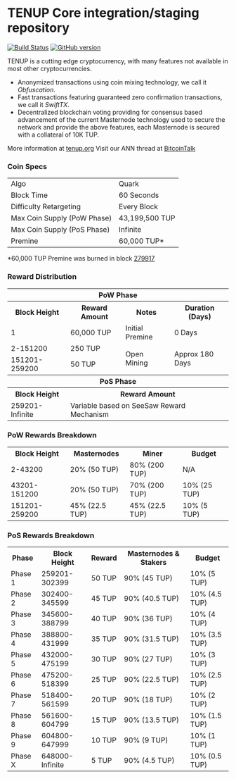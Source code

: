 TENUP Core integration/staging repository
=====================================

[![Build Status](https://travis-ci.org/tenup-coin/TenUp.svg?branch=master)](https://travis-ci.org/tenup-coin/TenUp) [![GitHub version](https://badge.fury.io/gh/tenup-coin%2FTenUp.svg)](https://badge.fury.io/gh/tenup-coin%2FTenUp)

TENUP is a cutting edge cryptocurrency, with many features not available in most other cryptocurrencies.
- Anonymized transactions using coin mixing technology, we call it _Obfuscation_.
- Fast transactions featuring guaranteed zero confirmation transactions, we call it _SwiftTX_.
- Decentralized blockchain voting providing for consensus based advancement of the current Masternode
  technology used to secure the network and provide the above features, each Masternode is secured
  with a collateral of 10K TUP.

More information at [tenup.org](http://www.tenup.io) Visit our ANN thread at [BitcoinTalk](http://www.bitcointalk.org/index.php?topic=1262920)

### Coin Specs
<table>
<tr><td>Algo</td><td>Quark</td></tr>
<tr><td>Block Time</td><td>60 Seconds</td></tr>
<tr><td>Difficulty Retargeting</td><td>Every Block</td></tr>
<tr><td>Max Coin Supply (PoW Phase)</td><td>43,199,500 TUP</td></tr>
<tr><td>Max Coin Supply (PoS Phase)</td><td>Infinite</td></tr>
<tr><td>Premine</td><td>60,000 TUP*</td></tr>
</table>

*60,000 TUP Premine was burned in block [279917](http://www.presstab.pw/phpexplorer/TENUP/block.php?blockhash=206d9cfe859798a0b0898ab00d7300be94de0f5469bb446cecb41c3e173a57e0)

### Reward Distribution

<table>
<th colspan=4>PoW Phase</th>
<tr><th>Block Height</th><th>Reward Amount</th><th>Notes</th><th>Duration (Days)</th></tr>
<tr><td>1</td><td>60,000 TUP</td><td>Initial Premine</td><td>0 Days</td></tr>
<tr><td>2-151200</td><td>250 TUP</td><td rowspan=2>Open Mining</td><td rowspan=2> Approx 180 Days</td></tr>
<tr><td>151201-259200</td><td>50 TUP</td></tr>
<tr><th colspan=4>PoS Phase</th></tr>
<tr><th>Block Height</th><th colspan=3>Reward Amount</th></tr>
<tr><td>259201-Infinite</td><td colspan=3>Variable based on SeeSaw Reward Mechanism</td></tr>
</table>

### PoW Rewards Breakdown

<table>
<th>Block Height</th><th>Masternodes</th><th>Miner</th><th>Budget</th>
<tr><td>2-43200</td><td>20% (50 TUP)</td><td>80% (200 TUP)</td><td>N/A</td></tr>
<tr><td>43201-151200</td><td>20% (50 TUP)</td><td>70% (200 TUP)</td><td>10% (25 TUP)</td></tr>
<tr><td>151201-259200</td><td>45% (22.5 TUP)</td><td>45% (22.5 TUP)</td><td>10% (5 TUP)</td></tr>
</table>

### PoS Rewards Breakdown

<table>
<th>Phase</th><th>Block Height</th><th>Reward</th><th>Masternodes & Stakers</th><th>Budget</th>
<tr><td>Phase 1</td><td>259201-302399</td><td>50 TUP</td><td>90% (45 TUP)</td><td>10% (5 TUP)</td></tr>
<tr><td>Phase 2</td><td>302400-345599</td><td>45 TUP</td><td>90% (40.5 TUP)</td><td>10% (4.5 TUP)</td></tr>
<tr><td>Phase 3</td><td>345600-388799</td><td>40 TUP</td><td>90% (36 TUP)</td><td>10% (4 TUP)</td></tr>
<tr><td>Phase 4</td><td>388800-431999</td><td>35 TUP</td><td>90% (31.5 TUP)</td><td>10% (3.5 TUP)</td></tr>
<tr><td>Phase 5</td><td>432000-475199</td><td>30 TUP</td><td>90% (27 TUP)</td><td>10% (3 TUP)</td></tr>
<tr><td>Phase 6</td><td>475200-518399</td><td>25 TUP</td><td>90% (22.5 TUP)</td><td>10% (2.5 TUP)</td></tr>
<tr><td>Phase 7</td><td>518400-561599</td><td>20 TUP</td><td>90% (18 TUP)</td><td>10% (2 TUP)</td></tr>
<tr><td>Phase 8</td><td>561600-604799</td><td>15 TUP</td><td>90% (13.5 TUP)</td><td>10% (1.5 TUP)</td></tr>
<tr><td>Phase 9</td><td>604800-647999</td><td>10 TUP</td><td>90% (9 TUP)</td><td>10% (1 TUP)</td></tr>
<tr><td>Phase X</td><td>648000-Infinite</td><td>5 TUP</td><td>90% (4.5 TUP)</td><td>10% (0.5 TUP)</td></tr>
</table>

